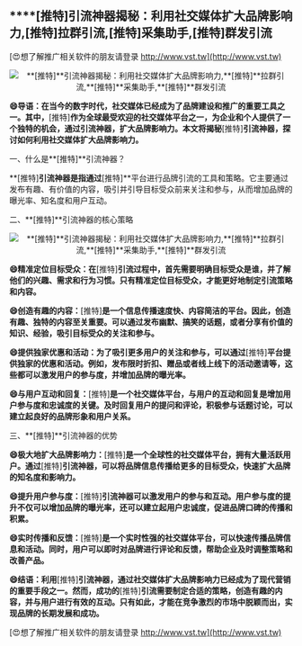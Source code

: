 ## ****[推特]**引流神器揭秘：利用社交媒体扩大品牌影响力,**[推特]**拉群引流,**[推特]**采集助手,**[推特]**群发引流**

[😍想了解推广相关软件的朋友请登录 http://www.vst.tw](http://www.vst.tw)

 <center><img src="https://vst.tw/MP4/tuiguang/png/7.png" alt="**[推特]**引流神器揭秘：利用社交媒体扩大品牌影响力,**[推特]**拉群引流,**[推特]**采集助手,**[推特]**群发引流"></center>

**😄导语：在当今的数字时代，社交媒体已经成为了品牌建设和推广的重要工具之一。其中，**[推特]**作为全球最受欢迎的社交媒体平台之一，为企业和个人提供了一个独特的机会，通过引流神器，扩大品牌影响力。本文将揭秘**[推特]**引流神器，探讨如何利用社交媒体扩大品牌影响力。**

一、什么是**[推特]**引流神器？

**[推特]**引流神器是指通过**[推特]**平台进行品牌引流的工具和策略。它主要通过发布有趣、有价值的内容，吸引并引导目标受众前来关注和参与，从而增加品牌的曝光率、知名度和用户互动。

二、**[推特]**引流神器的核心策略

 <center><img src="https://vst.tw/MP4/tuiguang/png/5.png" alt="**[推特]**引流神器揭秘：利用社交媒体扩大品牌影响力,**[推特]**拉群引流,**[推特]**采集助手,**[推特]**群发引流"></center>

**😄精准定位目标受众：在**[推特]**引流过程中，首先需要明确目标受众是谁，并了解他们的兴趣、需求和行为习惯。只有精准定位目标受众，才能更好地制定引流策略和内容。**

**😄创造有趣的内容：**[推特]**是一个信息传播速度快、内容简洁的平台。因此，创造有趣、独特的内容至关重要。可以通过发布幽默、搞笑的话题，或者分享有价值的知识、经验，吸引目标受众的关注和参与。**

**😄提供独家优惠和活动：为了吸引更多用户的关注和参与，可以通过**[推特]**平台提供独家的优惠和活动。例如，发布限时折扣、赠品或者线上线下的活动邀请等，这些都可以激发用户的参与度，并增加品牌的曝光率。**

**😄与用户互动和回复：**[推特]**是一个社交媒体平台，与用户的互动和回复是增加用户参与度和忠诚度的关键。及时回复用户的提问和评论，积极参与话题讨论，可以建立起良好的品牌形象和用户关系。**

三、**[推特]**引流神器的优势

**😄极大地扩大品牌影响力：**[推特]**是一个全球性的社交媒体平台，拥有大量活跃用户。通过**[推特]**引流神器，可以将品牌信息传播给更多的目标受众，快速扩大品牌的知名度和影响力。**

**😄提升用户参与度：**[推特]**引流神器可以激发用户的参与和互动。用户参与度的提升不仅可以增加品牌的曝光率，还可以建立起用户忠诚度，促进品牌口碑的传播和积累。**

**😄实时传播和反馈：**[推特]**是一个实时性强的社交媒体平台，可以快速传播品牌信息和活动。同时，用户可以即时对品牌进行评论和反馈，帮助企业及时调整策略和改善产品。**

**😄结语：利用**[推特]**引流神器，通过社交媒体扩大品牌影响力已经成为了现代营销的重要手段之一。然而，成功的**[推特]**引流需要制定合适的策略，创造有趣的内容，并与用户进行有效的互动。只有如此，才能在竞争激烈的市场中脱颖而出，实现品牌的长期发展和成功。**

[😍想了解推广相关软件的朋友请登录 http://www.vst.tw](http://www.vst.tw)



